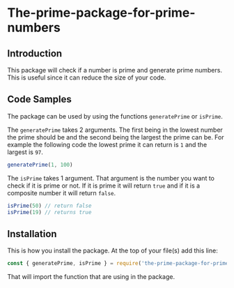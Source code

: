 # The-prime-package-for-prime-numbers

## Introduction

This package will check if a number is prime and generate prime numbers. This is useful since it can reduce the size of your code.

## Code Samples

The package can be used by using the functions `generatePrime` or `isPrime`.

The `generatePrime` takes 2 arguments. The first being in the lowest number the prime should be and the second being the largest the prime can be. For example the following code the lowest prime it can return is `1` and the largest is `97`.

```javascript
generatePrime(1, 100)
```

The `isPrime` takes 1 argument. That argument is the number you want to check if it is prime or not. If it is prime it will return `true` and if it is a composite number it will return `false`.

```javascript
isPrime(50) // return false
isPrime(19) // returns true
```

## Installation

This is how you install the package. At the top of your file(s) add this line:

```javascript
const { generatePrime, isPrime } = require('the-prime-package-for-prime-numbers');
```

That will import the function that are using in the package.